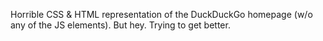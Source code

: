 Horrible CSS & HTML representation of the DuckDuckGo homepage (w/o any of the JS elements). But hey. Trying to get better.
